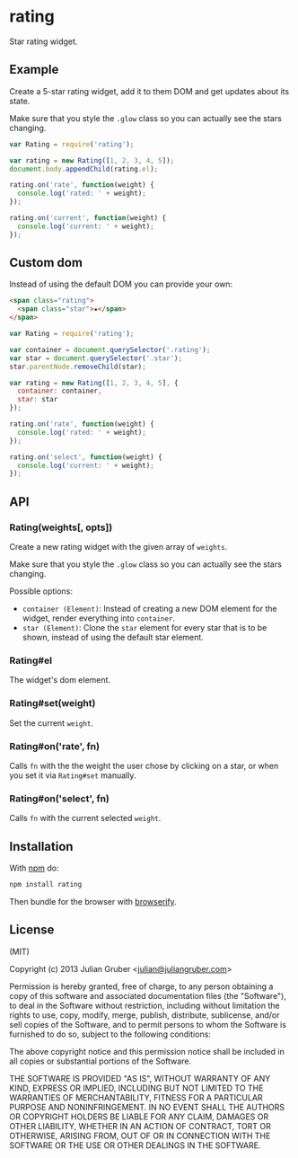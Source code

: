 
# rating

Star rating widget.

## Example

Create a 5-star rating widget, add it to them DOM and get updates about its state.

Make sure that you style the `.glow` class so you can actually see the stars changing.

```js
var Rating = require('rating');

var rating = new Rating([1, 2, 3, 4, 5]);
document.body.appendChild(rating.el);

rating.on('rate', function(weight) {
  console.log('rated: ' + weight);
});

rating.on('current', function(weight) {
  console.log('current: ' + weight);
});
```

## Custom dom

Instead of using the default DOM you can provide your own:

```html
<span class="rating">
  <span class="star">★</span>
</span>
```

```js
var Rating = require('rating');

var container = document.querySelector('.rating');
var star = document.querySelector('.star');
star.parentNode.removeChild(star);

var rating = new Rating([1, 2, 3, 4, 5], {
  container: container,
  star: star
});

rating.on('rate', function(weight) {
  console.log('rated: ' + weight);
});

rating.on('select', function(weight) {
  console.log('current: ' + weight);
});
```

## API

### Rating(weights[, opts])

Create a new rating widget with the given array of `weights`.

Make sure that you style the `.glow` class so you can actually see the stars changing.

Possible options:

* `container (Element)`: Instead of creating a new DOM element for the widget, render everything into `container`.
* `star (Element)`: Clone the `star` element for every star that is to be shown, instead of using the default star element.

### Rating#el

The widget's dom element.

### Rating#set(weight)

Set the current `weight`.

### Rating#on('rate', fn)

Calls `fn` with the the weight the user chose by clicking on a star, or when you set it via `Rating#set` manually.

### Rating#on('select', fn)

Calls `fn` with the current selected `weight`.

## Installation

With [npm](https://npmjs.org) do:

```bash
npm install rating
```

Then bundle for the browser with
[browserify](https://github.com/substack/node-browserify).

## License

(MIT)

Copyright (c) 2013 Julian Gruber &lt;julian@juliangruber.com&gt;

Permission is hereby granted, free of charge, to any person obtaining a copy of
this software and associated documentation files (the "Software"), to deal in
the Software without restriction, including without limitation the rights to
use, copy, modify, merge, publish, distribute, sublicense, and/or sell copies
of the Software, and to permit persons to whom the Software is furnished to do
so, subject to the following conditions:

The above copyright notice and this permission notice shall be included in all
copies or substantial portions of the Software.

THE SOFTWARE IS PROVIDED "AS IS", WITHOUT WARRANTY OF ANY KIND, EXPRESS OR
IMPLIED, INCLUDING BUT NOT LIMITED TO THE WARRANTIES OF MERCHANTABILITY,
FITNESS FOR A PARTICULAR PURPOSE AND NONINFRINGEMENT. IN NO EVENT SHALL THE
AUTHORS OR COPYRIGHT HOLDERS BE LIABLE FOR ANY CLAIM, DAMAGES OR OTHER
LIABILITY, WHETHER IN AN ACTION OF CONTRACT, TORT OR OTHERWISE, ARISING FROM,
OUT OF OR IN CONNECTION WITH THE SOFTWARE OR THE USE OR OTHER DEALINGS IN THE
SOFTWARE.
